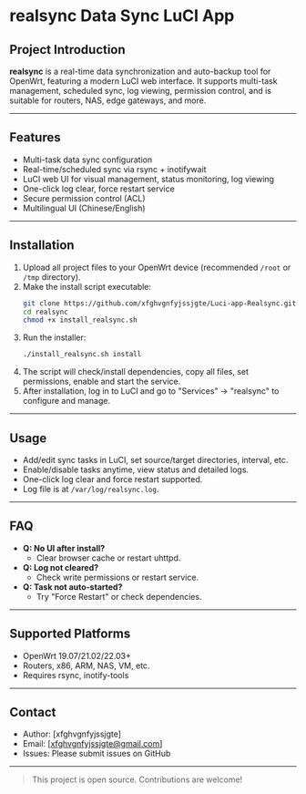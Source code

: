 # realsync Data Sync LuCI App

## Project Introduction

**realsync** is a real-time data synchronization and auto-backup tool for OpenWrt, featuring a modern LuCI web interface. It supports multi-task management, scheduled sync, log viewing, permission control, and is suitable for routers, NAS, edge gateways, and more.

---

## Features

- Multi-task data sync configuration
- Real-time/scheduled sync via rsync + inotifywait
- LuCI web UI for visual management, status monitoring, log viewing
- One-click log clear, force restart service
- Secure permission control (ACL)
- Multilingual UI (Chinese/English)

---

## Installation

1. Upload all project files to your OpenWrt device (recommended `/root` or `/tmp` directory).
2. Make the install script executable:
   ```sh
   git clone https://github.com/xfghvgnfyjssjgte/Luci-app-Realsync.git
   cd realsync
   chmod +x install_realsync.sh
   ```
3. Run the installer:
   ```sh
   ./install_realsync.sh install
   ```
4. The script will check/install dependencies, copy all files, set permissions, enable and start the service.
5. After installation, log in to LuCI and go to "Services" -> "realsync" to configure and manage.

---

## Usage

- Add/edit sync tasks in LuCI, set source/target directories, interval, etc.
- Enable/disable tasks anytime, view status and detailed logs.
- One-click log clear and force restart supported.
- Log file is at `/var/log/realsync.log`.

---

## FAQ

- **Q: No UI after install?**
  - Clear browser cache or restart uhttpd.
- **Q: Log not cleared?**
  - Check write permissions or restart service.
- **Q: Task not auto-started?**
  - Try "Force Restart" or check dependencies.

---

## Supported Platforms

- OpenWrt 19.07/21.02/22.03+
- Routers, x86, ARM, NAS, VM, etc.
- Requires rsync, inotify-tools

---

## Contact

- Author: [xfghvgnfyjssjgte]
- Email: [xfghvgnfyjssjgte@gmail.com]
- Issues: Please submit issues on GitHub

---

> This project is open source. Contributions are welcome! 
